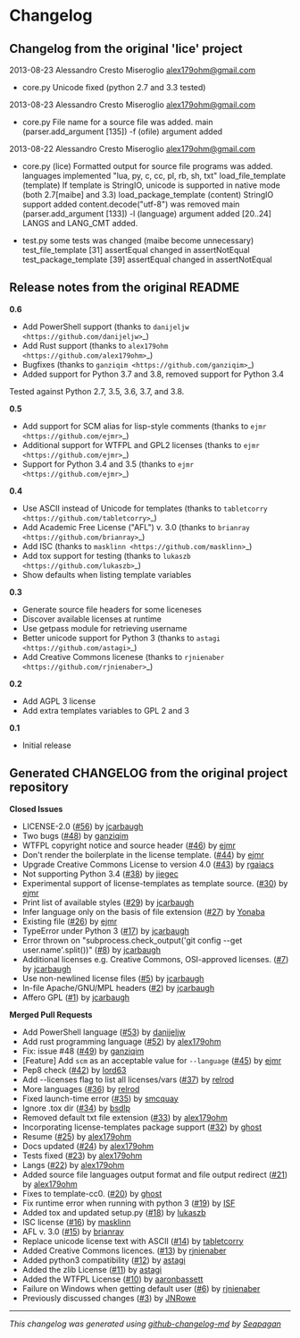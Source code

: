 # Changelog

## Changelog from the original 'lice' project

2013-08-23 Alessandro Cresto Miseroglio <alex179ohm@gmail.com>

* core.py Unicode fixed (python 2.7 and 3.3 tested)

2013-08-23 Alessandro Cresto Miseroglio <alex179ohm@gmail.com>

* core.py File name for a source file was added.
   main (parser.add_argument [135]) -f (ofile) argument added

2013-08-22 Alessandro Cresto Miseroglio <alex179ohm@gmail.com>

* core.py (lice) Formatted output for source file programs
   was added.
      languages implemented  "lua, py, c, cc, pl, rb, sh, txt"
   load_file_template (template) If template is StringIO, unicode
    is supported in native mode (both 2.7[maibe] and 3.3)
   load_package_template (content) StringIO support added
    content.decode("utf-8") was removed
   main (parser.add_argument [133]) -l (language) argument added
   [20..24] LANGS and LANG_CMT added.

* test.py  some tests was changed (maibe become unnecessary)
   test_file_template [31] assertEqual changed in assertNotEqual
   test_package_template [39] assertEqual changed in assertNotEqual

## Release notes from the original README

**0.6**

* Add PowerShell support (thanks to `danijeljw <https://github.com/danijeljw>`_)
* Add Rust support (thanks to `alex179ohm <https://github.com/alex179ohm>`_)
* Bugfixes (thanks to `ganziqim <https://github.com/ganziqim>`_)
* Added support for Python 3.7 and 3.8, removed support for Python 3.4

Tested against Python 2.7, 3.5, 3.6, 3.7, and 3.8.

**0.5**

* Add support for SCM alias for lisp-style comments (thanks to `ejmr <https://github.com/ejmr>`_)
* Additional support for WTFPL and GPL2 licenses (thanks to `ejmr <https://github.com/ejmr>`_)
* Support for Python 3.4 and 3.5 (thanks to `ejmr <https://github.com/ejmr>`_)

**0.4**

* Use ASCII instead of Unicode for templates (thanks to `tabletcorry <https://github.com/tabletcorry>`_)
* Add Academic Free License ("AFL") v. 3.0 (thanks to `brianray <https://github.com/brianray>`_)
* Add ISC (thanks to `masklinn <https://github.com/masklinn>`_)
* Add tox support for testing (thanks to `lukaszb <https://github.com/lukaszb>`_)
* Show defaults when listing template variables

**0.3**

* Generate source file headers for some liceneses
* Discover available licenses at runtime
* Use getpass module for retrieving username
* Better unicode support for Python 3 (thanks to `astagi <https://github.com/astagi>`_)
* Add Creative Commons licenese (thanks to `rjnienaber <https://github.com/rjnienaber>`_)

**0.2**

* Add AGPL 3 license
* Add extra templates variables to GPL 2 and 3

**0.1**

* Initial release

## Generated CHANGELOG from the original project repository

**Closed Issues**

* LICENSE-2.0 ([#56](https://github.com/licenses/lice/issues/56)) by [jcarbaugh](https://github.com/jcarbaugh)
* Two bugs ([#48](https://github.com/licenses/lice/issues/48)) by [ganziqim](https://github.com/ganziqim)
* WTFPL copyright notice and source header ([#46](https://github.com/licenses/lice/issues/46)) by [ejmr](https://github.com/ejmr)
* Don't render the boilerplate in the license template. ([#44](https://github.com/licenses/lice/issues/44)) by [ejmr](https://github.com/ejmr)
* Upgrade Creative Commons License to version 4.0 ([#43](https://github.com/licenses/lice/issues/43)) by [rgaiacs](https://github.com/rgaiacs)
* Not supporting Python 3.4 ([#38](https://github.com/licenses/lice/issues/38)) by [jiegec](https://github.com/jiegec)
* Experimental support of license-templates as template source. ([#30](https://github.com/licenses/lice/issues/30)) by [ejmr](https://github.com/ejmr)
* Print list of available styles ([#29](https://github.com/licenses/lice/issues/29)) by [jcarbaugh](https://github.com/jcarbaugh)
* Infer language only on the basis of file extension ([#27](https://github.com/licenses/lice/issues/27)) by [Yonaba](https://github.com/Yonaba)
* Existing file ([#26](https://github.com/licenses/lice/issues/26)) by [ejmr](https://github.com/ejmr)
* TypeError under Python 3 ([#17](https://github.com/licenses/lice/issues/17)) by [jcarbaugh](https://github.com/jcarbaugh)
* Error thrown on "subprocess.check_output('git config --get user.name'.split())" ([#8](https://github.com/licenses/lice/issues/8)) by [jcarbaugh](https://github.com/jcarbaugh)
* Additional licenses e.g. Creative Commons, OSI-approved licenses. ([#7](https://github.com/licenses/lice/issues/7)) by [jcarbaugh](https://github.com/jcarbaugh)
* Use non-newlined license files ([#5](https://github.com/licenses/lice/issues/5)) by [jcarbaugh](https://github.com/jcarbaugh)
* In-file Apache/GNU/MPL headers ([#2](https://github.com/licenses/lice/issues/2)) by [jcarbaugh](https://github.com/jcarbaugh)
* Affero GPL ([#1](https://github.com/licenses/lice/issues/1)) by [jcarbaugh](https://github.com/jcarbaugh)

**Merged Pull Requests**

* Add PowerShell language ([#53](https://github.com/licenses/lice/pull/53)) by [danijeljw](https://github.com/danijeljw)
* Add rust programming language ([#52](https://github.com/licenses/lice/pull/52)) by [alex179ohm](https://github.com/alex179ohm)
* Fix: issue #48 ([#49](https://github.com/licenses/lice/pull/49)) by [ganziqim](https://github.com/ganziqim)
* [Feature] Add `scm` as an acceptable value for `--language` ([#45](https://github.com/licenses/lice/pull/45)) by [ejmr](https://github.com/ejmr)
* Pep8 check ([#42](https://github.com/licenses/lice/pull/42)) by [lord63](https://github.com/lord63)
* Add --licenses flag to list all licenses/vars ([#37](https://github.com/licenses/lice/pull/37)) by [relrod](https://github.com/relrod)
* More languages ([#36](https://github.com/licenses/lice/pull/36)) by [relrod](https://github.com/relrod)
* Fixed launch-time error ([#35](https://github.com/licenses/lice/pull/35)) by [smcquay](https://github.com/smcquay)
* Ignore .tox dir ([#34](https://github.com/licenses/lice/pull/34)) by [bsdlp](https://github.com/bsdlp)
* Removed default txt file extension ([#33](https://github.com/licenses/lice/pull/33)) by [alex179ohm](https://github.com/alex179ohm)
* Incorporating license-templates package support ([#32](https://github.com/licenses/lice/pull/32)) by [ghost](https://github.com/ghost)
* Resume ([#25](https://github.com/licenses/lice/pull/25)) by [alex179ohm](https://github.com/alex179ohm)
* Docs updated ([#24](https://github.com/licenses/lice/pull/24)) by [alex179ohm](https://github.com/alex179ohm)
* Tests fixed ([#23](https://github.com/licenses/lice/pull/23)) by [alex179ohm](https://github.com/alex179ohm)
* Langs ([#22](https://github.com/licenses/lice/pull/22)) by [alex179ohm](https://github.com/alex179ohm)
* Added source file languages output format and file output redirect ([#21](https://github.com/licenses/lice/pull/21)) by [alex179ohm](https://github.com/alex179ohm)
* Fixes to template-cc0. ([#20](https://github.com/licenses/lice/pull/20)) by [ghost](https://github.com/ghost)
* Fix runtime error when running with python 3 ([#19](https://github.com/licenses/lice/pull/19)) by [ISF](https://github.com/ISF)
* Added tox and updated setup.py ([#18](https://github.com/licenses/lice/pull/18)) by [lukaszb](https://github.com/lukaszb)
* ISC license ([#16](https://github.com/licenses/lice/pull/16)) by [masklinn](https://github.com/masklinn)
* AFL v. 3.0 ([#15](https://github.com/licenses/lice/pull/15)) by [brianray](https://github.com/brianray)
* Replace unicode license text with ASCII ([#14](https://github.com/licenses/lice/pull/14)) by [tabletcorry](https://github.com/tabletcorry)
* Added Creative Commons licences. ([#13](https://github.com/licenses/lice/pull/13)) by [rjnienaber](https://github.com/rjnienaber)
* Added python3 compatibility ([#12](https://github.com/licenses/lice/pull/12)) by [astagi](https://github.com/astagi)
* Added the zlib License ([#11](https://github.com/licenses/lice/pull/11)) by [astagi](https://github.com/astagi)
* Added the WTFPL License ([#10](https://github.com/licenses/lice/pull/10)) by [aaronbassett](https://github.com/aaronbassett)
* Failure on Windows when getting default user ([#6](https://github.com/licenses/lice/pull/6)) by [rjnienaber](https://github.com/rjnienaber)
* Previously discussed changes ([#3](https://github.com/licenses/lice/pull/3)) by [JNRowe](https://github.com/JNRowe)

---
*This changelog was generated using [github-changelog-md](http://changelog.seapagan.net/) by [Seapagan](https://github.com/seapagan)*
